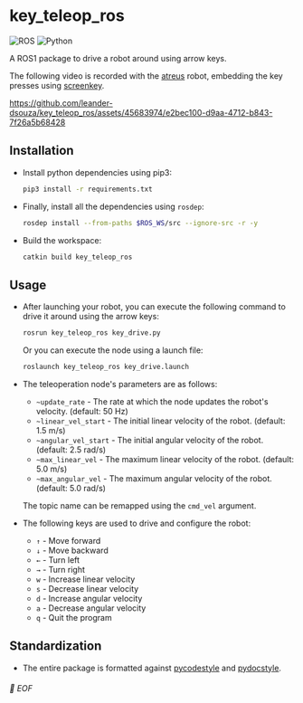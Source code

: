 # key_teleop_ros
![ROS](https://img.shields.io/badge/-ROS-22314E?style=plastic&logo=ROS)
![Python](https://img.shields.io/badge/-Python-black?style=plastic&logo=Python)

A ROS1 package to drive a robot around using arrow keys.

The following video is recorded with the [atreus](https://github.com/leander-dsouza/atreus) robot, embedding the key presses using [screenkey](https://www.thregr.org/wavexx/software/screenkey/).

https://github.com/leander-dsouza/key_teleop_ros/assets/45683974/e2bec100-d9aa-4712-b843-7f26a5b68428

## Installation

* Install python dependencies using pip3:

	```bash
	pip3 install -r requirements.txt
	```

* Finally, install all the dependencies using `rosdep`:

	```bash
	rosdep install --from-paths $ROS_WS/src --ignore-src -r -y
	```

* Build the workspace:

	```bash
	catkin build key_teleop_ros
	```

## Usage

* After launching your robot, you can execute the following command to drive it around using the arrow keys:

    ```bash
    rosrun key_teleop_ros key_drive.py
    ```
    Or you can execute the node using a launch file:

    ```bash
    roslaunch key_teleop_ros key_drive.launch
    ```

* The teleoperation node's parameters are as follows:
    * `~update_rate` - The rate at which the node updates the robot's velocity. (default: 50 Hz)
    * `~linear_vel_start` - The initial linear velocity of the robot. (default: 1.5 m/s)
    * `~angular_vel_start` - The initial angular velocity of the robot. (default: 2.5 rad/s)
    * `~max_linear_vel` - The maximum linear velocity of the robot. (default: 5.0 m/s)
    * `~max_angular_vel` - The maximum angular velocity of the robot. (default: 5.0 rad/s)

    The topic name can be remapped using the `cmd_vel` argument.

* The following keys are used to drive and configure the robot:
    * `↑` - Move forward
    * `↓` - Move backward
    * `←` - Turn left
    * `→` - Turn right
    * `w` - Increase linear velocity
    * `s` - Decrease linear velocity
    * `d` - Increase angular velocity
    * `a` - Decrease angular velocity
    * `q` - Quit the program

## Standardization

* The entire package is formatted against [pycodestyle](https://pypi.org/project/pycodestyle/) and [pydocstyle](https://pypi.org/project/pydocstyle/).

###### 💾 EOF